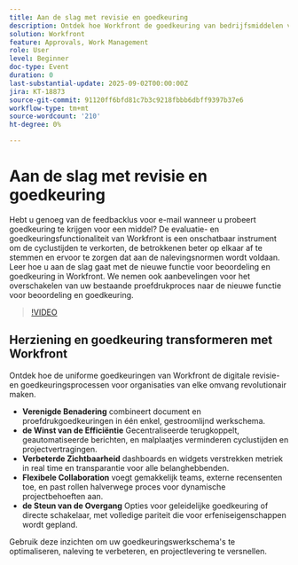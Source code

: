 ```yaml
---
title: Aan de slag met revisie en goedkeuring
description: Ontdek hoe Workfront de goedkeuring van bedrijfsmiddelen versnelt, het aantal e-mailberichten vermindert en naleving van gestroomlijnde samenwerking verzekert.
solution: Workfront
feature: Approvals, Work Management
role: User
level: Beginner
doc-type: Event
duration: 0
last-substantial-update: 2025-09-02T00:00:00Z
jira: KT-18873
source-git-commit: 91120ff6bfd81c7b3c9218fbbb6dbff9397b37e6
workflow-type: tm+mt
source-wordcount: '210'
ht-degree: 0%

---
```



# Aan de slag met revisie en goedkeuring

Hebt u genoeg van de feedbacklus voor e-mail wanneer u probeert goedkeuring te krijgen voor een middel? De evaluatie- en goedkeuringsfunctionaliteit van Workfront is een onschatbaar instrument om de cyclustijden te verkorten, de betrokkenen beter op elkaar af te stemmen en ervoor te zorgen dat aan de nalevingsnormen wordt voldaan. Leer hoe u aan de slag gaat met de nieuwe functie voor beoordeling en goedkeuring in Workfront. We nemen ook aanbevelingen voor het overschakelen van uw bestaande proefdrukproces naar de nieuwe functie voor beoordeling en goedkeuring.

>[!VIDEO](https://video.tv.adobe.com/v/3471493/?learn=on&enablevpops)

## Herziening en goedkeuring transformeren met Workfront

Ontdek hoe de uniforme goedkeuringen van Workfront de digitale revisie- en goedkeuringsprocessen voor organisaties van elke omvang revolutionair maken.

* **Verenigde Benadering** combineert document en proefdrukgoedkeuringen in één enkel, gestroomlijnd werkschema.
* **de Winst van de Efficiëntie** Gecentraliseerde terugkoppelt, geautomatiseerde berichten, en malplaatjes verminderen cyclustijden en projectvertragingen.
* **Verbeterde Zichtbaarheid** dashboards en widgets verstrekken metriek in real time en transparantie voor alle belanghebbenden.
* **Flexibele Collaboration** voegt gemakkelijk teams, externe recensenten toe, en past rollen halverwege proces voor dynamische projectbehoeften aan.
* **de Steun van de Overgang** Opties voor geleidelijke goedkeuring of directe schakelaar, met volledige pariteit die voor erfeniseigenschappen wordt gepland.

Gebruik deze inzichten om uw goedkeuringswerkschema&#39;s te optimaliseren, naleving te verbeteren, en projectlevering te versnellen.﻿